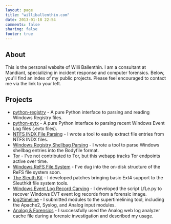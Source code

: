 ```yaml
---
layout: page
title: "williballenthin.com"
date: 2013-01-18 22:54
comments: false
sharing: false
footer: true
---
```



About
-----
This is the personal website of Willi Ballenthin.  I am a consultant at
Mandiant, specializing in incident response and computer forensics.  Below, you'll find an index of my public projects.  Please feel encouraged to contact me via the link to your left.

Projects
--------

-   [python-registry](/registry/index.html) - A pure Python interface to parsing
    and reading Windows Registry files.
-   [python-evtx](/evtx/index.html) - A pure Python interface to parsing recent
    Windows Event Log files (.evtx files).
-   [NTFS INDX File Parsing](/forensics/indx/index.html) - I wrote a
    tool to easily extract file entries from NTFS INDX files.
-   [Windows Registry Shellbag Parsing](/forensics/shellbags/index.html) - 
    I wrote a tool to parse Windows shellbag entries into the Bodyfile format.
-   [Tor](/tor/status/get) - I've not contributed to Tor, but this
    webapp tracks Tor endpoints active over time.
-   [Windows ReFS File System](/forensics/refs/index.html) - I've dug
    into the on-disk structure of the ReFS file system soon.
-   [The Sleuth Kit](/ext4/index.html) - I developed patches bringing
    basic Ext4 support to the Sleuthkit file system tools.
-   [Windows Event Log Record Carving](https://github.com/williballenthin/LfLe) -
    I developed the script LfLe.py to recover Windows EVT event log
    records from a forensic image.
-   [log2timeline](http://log2timeline.net/) - I submitted modules to
    the supertimelining tool, including the Apache2, Syslog, and Analog
    input modules.
-   [Analog & Forensics](/forensics/analog/index.html) - I successfully
    used the Analog web log analyzer cache file during a forensic
    investigation and described my usage.

